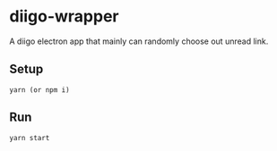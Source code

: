 # diigo-wrapper
A diigo electron app that mainly can randomly choose out unread link.

## Setup
```
yarn (or npm i)
```
## Run
```
yarn start
```
